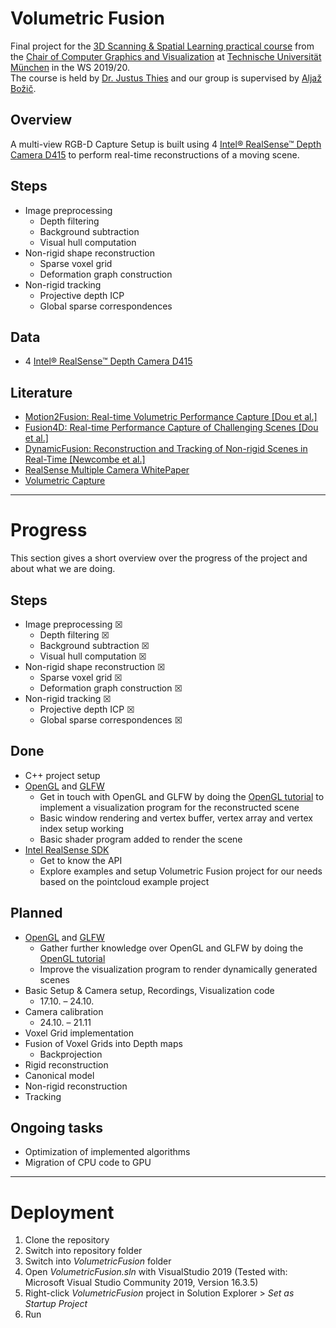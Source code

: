 # Volumetric Fusion 
Final project for the [3D Scanning &amp; Spatial Learning practical course](https://www.in.tum.de/cg/teaching/winter-term-1920/3d-scanning-spatial-learning/) from the [Chair of Computer Graphics and Visualization](https://www.in.tum.de/en/cg/startseite/) at [Technische Universität München](https://www.tum.de/) in the WS 2019/20.  
The course is held by [Dr. Justus Thies](https://www.niessnerlab.org/members/justus_thies/profile.html) and our group is supervised by [Aljaž Božič](https://niessnerlab.org/members/aljaz_bozic/profile.html).

## Overview
A multi-view RGB-D Capture Setup is built using 4 [Intel® RealSense™ Depth Camera D415](https://www.intelrealsense.com/depth-camera-d415/) to perform real-time reconstructions of a moving scene.

## Steps
- Image preprocessing
  - Depth filtering
  - Background subtraction
  - Visual hull computation
- Non-rigid shape reconstruction
  - Sparse voxel grid
  - Deformation graph construction
- Non-rigid tracking
  - Projective depth ICP
  - Global sparse correspondences
  
## Data
- 4 [Intel® RealSense™ Depth Camera D415](https://www.intelrealsense.com/depth-camera-d415/)

## Literature
- [Motion2Fusion: Real-time Volumetric Performance Capture [Dou et al.]](http://library.usc.edu.ph/ACM/TOG%2036/content/papers/246-0008-dou.pdf)
- [Fusion4D: Real-time Performance Capture of Challenging Scenes [Dou et al.]](https://www.samehkhamis.com/dou-siggraph2016.pdf) 
- [DynamicFusion: Reconstruction and Tracking of Non-rigid Scenes in Real-Time [Newcombe et al.]](https://rse-lab.cs.washington.edu/papers/dynamic-fusion-cvpr-2015.pdf)
- [RealSense Multiple Camera WhitePaper](https://www.intel.com/content/dam/support/us/en/documents/emerging-technologies/intel-realsense-technology/RealSense_Multiple_Camera_WhitePaper.pdf)
- [Volumetric Capture](https://github.com/VCL3D/VolumetricCapture)

---

# Progress

This section gives a short overview over the progress of the project and about what we are doing.

## Steps
- Image preprocessing &#x2612; 
  - Depth filtering &#x2612;
  - Background subtraction &#x2612;
  - Visual hull computation &#x2612;
- Non-rigid shape reconstruction &#x2612;
  - Sparse voxel grid &#x2612;
  - Deformation graph construction &#x2612;
- Non-rigid tracking &#x2612;
  - Projective depth ICP &#x2612;
  - Global sparse correspondences &#x2612;

## Done
- C++ project setup
- [OpenGL](https://www.opengl.org/) and [GLFW](https://www.glfw.org/)
  - Get in touch with OpenGL and GLFW by doing the [OpenGL tutorial](https://learnopengl.com) to implement a visualization program for the reconstructed scene
  - Basic window rendering and vertex buffer, vertex array and vertex index setup working
  - Basic shader program added to render the scene
- [Intel RealSense SDK](https://dev.intelrealsense.com/docs/docs-get-started)
  - Get to know the API
  - Explore examples and setup Volumetric Fusion project for our needs based on the pointcloud example project

## Planned
- [OpenGL](https://www.opengl.org/) and [GLFW](https://www.glfw.org/)
  - Gather further knowledge over OpenGL and GLFW by doing the [OpenGL tutorial](https://learnopengl.com) 
  - Improve the visualization program to render dynamically generated scenes
- Basic Setup & Camera setup, Recordings, Visualization code
  - 17.10. – 24.10.
- Camera calibration
  - 24.10. – 21.11
- Voxel Grid implementation
- Fusion of Voxel Grids into Depth maps
  - Backprojection
- Rigid reconstruction 
- Canonical model
- Non-rigid reconstruction
- Tracking


## Ongoing tasks
- Optimization of implemented algorithms
- Migration of CPU code to GPU

---

# Deployment
1. Clone the repository
2. Switch into repository folder
3. Switch into *VolumetricFusion* folder
4. Open *VolumetricFusion.sln* with VisualStudio 2019 (Tested with: Microsoft Visual Studio Community 2019, Version 16.3.5)
5. Right-click *VolumetricFusion* project in Solution Explorer > *Set as Startup Project*
6. Run
